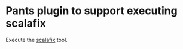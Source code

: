 Pants plugin to support executing scalafix
==========================================

Execute the [scalafix](https://scalacenter.github.io/scalafix/) tool.
